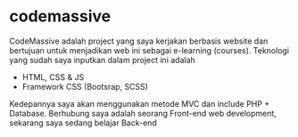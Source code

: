 # codemassive

CodeMassive adalah project yang saya kerjakan berbasis website dan bertujuan untuk menjadikan web ini sebagai e-learning (courses). Teknologi yang sudah saya inputkan dalam project ini adalah

- HTML, CSS & JS
- Framework CSS (Bootsrap, SCSS)

Kedepannya saya akan menggunakan metode MVC dan include PHP + Database. Berhubung saya adalah seorang Front-end web development, sekarang saya sedang belajar Back-end
